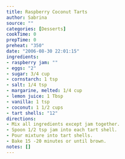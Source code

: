 ```yaml
---
title: Raspberry Coconut Tarts
author: Sabrina
source: ""
categories: [Desserts]
cookTime: 0
prepTime: 0
preheat: "350"
date: "2006-08-30 22:01:15"
ingredients:
- raspberry jam: ""
- eggs: "2"
- sugar: 3/4 cup
- cornstarch: 1 tsp
- salt: 1/4 tsp
- margarine, melted: 1/4 cup
- lemon juice: 1 Tbsp
- vanilla: 1 tsp
- coconut: 1 1/2 cups
- tart shells: "12"
directions:
- Mix all ingredients except jam together.
- Spoon 1/2 tsp jam into each tart shell.
- Pour mixture into tart shells.
- Bake 15 -20 minutes or until brown.
notes: []
---
```



